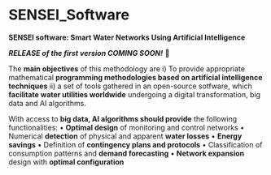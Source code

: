 # SENSEI_Software
**SENSEI software: Smart Water Networks Using Artificial Intelligence**

***RELEASE of the first version COMING SOON!*** 🚀

The **main objectives** of this methodology are
 i) To provide appropriate mathematical **programming methodologies based on artificial intelligence techniques** 
ii) a set of tools gathered in an open-source sotfware, which **facilitate water utilities worldwide** undergoing a digital transformation, big data and AI algorithms. 

With access to **big data, AI algorithms should provide** the following functionalities:
• **Optimal design** of monitoring and control networks
• Numerical **detection** of physical and apparent **water losses**
• **Energy savings**
• Definition of **contingency plans and protocols**
• Classification of consumption patterns and **demand forecasting**
• **Network expansion** design with **optimal configuration**
